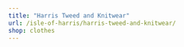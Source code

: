```yaml
---
title: "Harris Tweed and Knitwear"
url: /isle-of-harris/harris-tweed-and-knitwear/
shop: clothes
---
```

